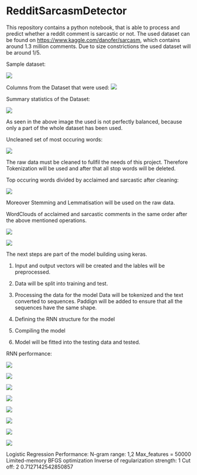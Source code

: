 # RedditSarcasmDetector
This repository contains a python notebook, that is able to process and predict whether a reddit comment is sarcastic or not.
The used dataset can be found on https://www.kaggle.com/danofer/sarcasm, which contains around 1.3 million comments. Due to size constrictions the used dataset will be around 1/5.

Sample dataset:

![](SampleDataset.png)

Columns from the Dataset that were used:
![](23.png)

Summary statistics of the Dataset:

![](Data.png)

As seen in the above image the used is not perfectly balanced, because only a part of the whole dataset has been used.

Uncleaned set of most occuring words:

![](MostUsedWordsTotal.png)

The raw data must be cleaned to fullfil the needs of this project. Therefore Tokenization will be used and after that all stop words will be deleted.

Top occuring words divided by acclaimed and sarcastic after cleaning:

![](MostUsedWordsBoth.png)

Moreover Stemming and Lemmatisation will be used on the raw data.

WordClouds of acclaimed and sarcastic comments in the same order after the above mentioned operations.

![](AcclaimedWordCloud.png)

![](SarcasticWordCloud.png)

The next steps are part of the model building using keras.
1. Input and output vectors will be created and the lables will be preprocessed.

2. Data will be split into training and test.

3. Processing the data for the model
Data will be tokenized and the text converted to sequences.
Paddign will be added to ensure that all the sequences have the same shape.

4. Defining the RNN structure for the model

5. Compiling the model

6. Model will be fitted into the testing data and tested.

RNN performance:

![](RELUBinaryRMS.PNG)

![](RELUBinaryRMSPerf.PNG)

![](RELUAdamMean.PNG)

![](RELUAdamMeanPerf.PNG)

![](RELUBinaryRMS.PNG)

![](RELUBinaryRMSPerf.PNG)

![](SELUBinaryRMS.PNG)

![](SELUBinaryRMSperf.PNG)

Logistic Regression Performance:
N-gram range: 1,2
Max_features = 50000
Limited-memory BFGS optimization
Inverse of regularization strength: 1
Cut off: 2
0.7127142542850857
